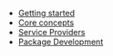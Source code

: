 * [Getting started](getting-started.md)
* [Core concepts](core-concepts.md)
* [Service Providers](service-providers.md)
* [Package Development](package-development.md)
